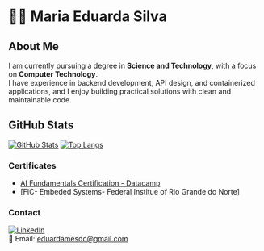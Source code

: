 # 👩‍💻 Maria Eduarda Silva

## About Me
I am currently pursuing a degree in **Science and Technology**, with a focus on **Computer Technology**.  
I have experience in backend development, API design, and containerized applications, and I enjoy building practical solutions with clean and maintainable code.



## GitHub Stats

[![GitHub Stats](https://github-readme-stats.vercel.app/api?username=dudamesdc&show_icons=true&theme=radical&cache_seconds=1800)](https://github.com/dudamesdc)
[![Top Langs](https://github-readme-stats.vercel.app/api/top-langs/?username=dudamesdc&layout=compact&theme=radical&cache_seconds=1800)](https://github.com/dudamesdc)



###  Certificates

- [AI Fundamentals Certification - Datacamp](https://drive.google.com/file/d/1fnd1lU-1jhTG-v1K0Hba5e2eiysSOjyk/view?usp=sharing)
- [FIC- Embeded Systems- Federal Institue of Rio Grande do Norte] 



###  Contact

[![LinkedIn](https://img.shields.io/badge/LinkedIn-blue?logo=linkedin&style=flat&logoColor=white)](www.linkedin.com/in/maria-eduarda-silva-657911327)  
📧 Email: [eduardamesdc@gmail.com](mailto:eduardamesdc@gmail.com)

